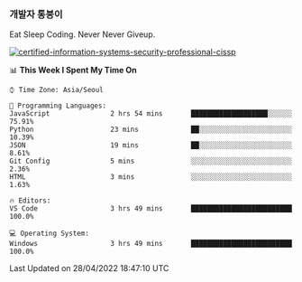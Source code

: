 ### 개발자 통붕이
Eat Sleep Coding.
Never Never Giveup.

[![certified-information-systems-security-professional-cissp](https://user-images.githubusercontent.com/44606727/157613689-acd84ec6-5f8f-4e79-89d9-a8d51f033634.png)](https://www.credly.com/badges/f394a010-85a0-450b-9136-8043af01d71c/public_url)

<!--START_SECTION:waka-->
📊 **This Week I Spent My Time On** 

```text
⌚︎ Time Zone: Asia/Seoul

💬 Programming Languages: 
JavaScript               2 hrs 54 mins       ███████████████████░░░░░░   75.91% 
Python                   23 mins             ██░░░░░░░░░░░░░░░░░░░░░░░   10.39% 
JSON                     19 mins             ██░░░░░░░░░░░░░░░░░░░░░░░   8.61% 
Git Config               5 mins              ░░░░░░░░░░░░░░░░░░░░░░░░░   2.36% 
HTML                     3 mins              ░░░░░░░░░░░░░░░░░░░░░░░░░   1.63%

🔥 Editors: 
VS Code                  3 hrs 49 mins       █████████████████████████   100.0%

💻 Operating System: 
Windows                  3 hrs 49 mins       █████████████████████████   100.0%

```


 Last Updated on 28/04/2022 18:47:10 UTC
<!--END_SECTION:waka-->
